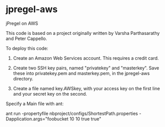 jpregel-aws
==============

jPregel on AWS

This code is based on a project originally written by Varsha Parthasarathy and Peter Cappello. 

To deploy this code:

1. Create an Amazon Web Services account. This requires a credit card. 

2. Create two SSH key pairs, named "privatekey" and "masterkey". Save these into privatekey.pem and masterkey.pem, in the jpregel-aws directory. 

3. Create a file named key.AWSkey, with your access key on the first line and your secret key on the second.

Specify a Main file with ant:

ant run -propertyfile nbproject/configs/ShortestPath.properties -Dapplication.args="foobucket 10 10 true true"